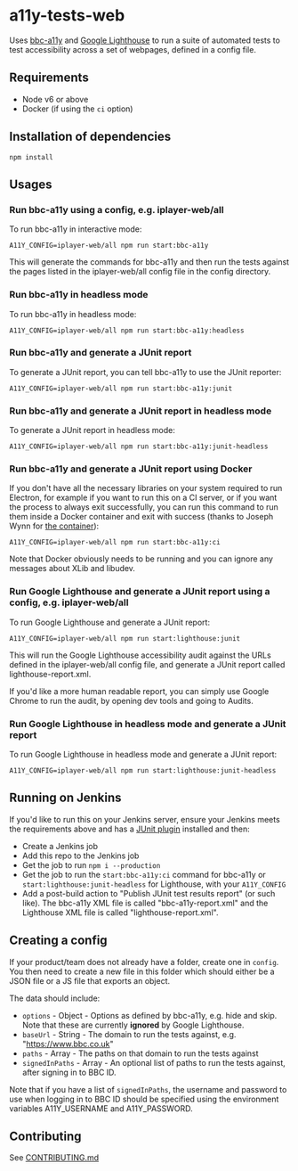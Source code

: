 # a11y-tests-web

Uses [bbc-a11y](https://github.com/bbc/bbc-a11y) and [Google Lighthouse](https://developers.google.com/web/tools/lighthouse/) to run a suite of automated tests to test accessibility across a set of webpages, defined in a config file.

## Requirements
- Node v6 or above
- Docker (if using the `ci` option)

## Installation of dependencies

```
npm install
```

## Usages

### Run bbc-a11y using a config, e.g. iplayer-web/all

To run bbc-a11y in interactive mode:

```
A11Y_CONFIG=iplayer-web/all npm run start:bbc-a11y
```

This will generate the commands for bbc-a11y and then run the tests against the pages listed in the iplayer-web/all config file in the config directory.

### Run bbc-a11y in headless mode

To run bbc-a11y in headless mode:

```
A11Y_CONFIG=iplayer-web/all npm run start:bbc-a11y:headless
```

### Run bbc-a11y and generate a JUnit report

To generate a JUnit report, you can tell bbc-a11y to use the JUnit reporter:

```
A11Y_CONFIG=iplayer-web/all npm run start:bbc-a11y:junit
```

### Run bbc-a11y and generate a JUnit report in headless mode

To generate a JUnit report in headless mode:

```
A11Y_CONFIG=iplayer-web/all npm run start:bbc-a11y:junit-headless
```

### Run bbc-a11y and generate a JUnit report using Docker

If you don't have all the necessary libraries on your system required to run Electron, for example if you want to run this on a CI server, or if you want the process to always exit successfully, you can run this command to run them inside a Docker container and exit with success (thanks to Joseph Wynn for [the container](https://hub.docker.com/r/wildlyinaccurate/bbc-a11y-docker/)):

```
A11Y_CONFIG=iplayer-web/all npm run start:bbc-a11y:ci
```

Note that Docker obviously needs to be running and you can ignore any messages about XLib and libudev.

### Run Google Lighthouse and generate a JUnit report using a config, e.g. iplayer-web/all

To run Google Lighthouse and generate a JUnit report:

```
A11Y_CONFIG=iplayer-web/all npm run start:lighthouse:junit

```

This will run the Google Lighthouse accessibility audit against the URLs defined in the iplayer-web/all config file, and generate a JUnit report called lighthouse-report.xml.

If you'd like a more human readable report, you can simply use Google Chrome to run the audit, by opening dev tools and going to Audits.

### Run Google Lighthouse in headless mode and generate a JUnit report

To run Google Lighthouse in headless mode and generate a JUnit report:

```
A11Y_CONFIG=iplayer-web/all npm run start:lighthouse:junit-headless
```

## Running on Jenkins

If you'd like to run this on your Jenkins server, ensure your Jenkins meets the requirements above and has a [JUnit plugin](https://plugins.jenkins.io/junit) installed and then:
- Create a Jenkins job
- Add this repo to the Jenkins job
- Get the job to run `npm i --production`
- Get the job to run the `start:bbc-a11y:ci` command for bbc-a11y or `start:lighthouse:junit-headless` for Lighthouse, with your `A11Y_CONFIG`
- Add a post-build action to "Publish JUnit test results report" (or such like). The bbc-a11y XML file is called "bbc-a11y-report.xml" and the Lighthouse XML file is called "lighthouse-report.xml".

## Creating a config

If your product/team does not already have a folder, create one in `config`.
You then need to create a new file in this folder which should either be a JSON file or a JS file that exports an object.

The data should include:
- `options` - Object - Options as defined by bbc-a11y, e.g. hide and skip. Note that these are currently **ignored** by Google Lighthouse.
- `baseUrl` - String - The domain to run the tests against, e.g. "https://www.bbc.co.uk"
- `paths` - Array - The paths on that domain to run the tests against
- `signedInPaths` - Array - An optional list of paths to run the tests against, after signing in to BBC ID.

Note that if you have a list of `signedInPaths`, the username and password to use when logging in to BBC ID should be specified using the environment variables A11Y_USERNAME and A11Y_PASSWORD.

## Contributing
See [CONTRIBUTING.md](https://github.com/bbc/a11y-tests-web/blob/master/CONTRIBUTING.md)
